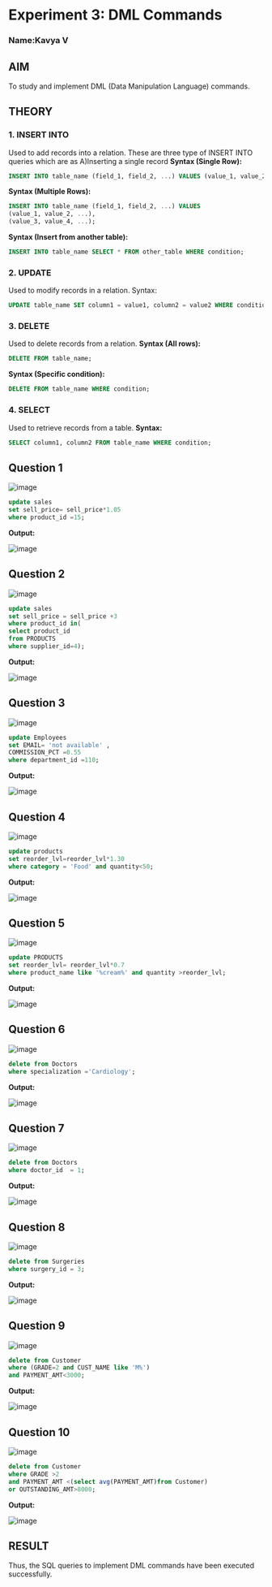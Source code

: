 # Experiment 3: DML Commands
### Name:Kavya V
## AIM
To study and implement DML (Data Manipulation Language) commands.

## THEORY

### 1. INSERT INTO
Used to add records into a relation.
These are three type of INSERT INTO queries which are as
A)Inserting a single record
**Syntax (Single Row):**
```sql
INSERT INTO table_name (field_1, field_2, ...) VALUES (value_1, value_2, ...);
```
**Syntax (Multiple Rows):**
```sql
INSERT INTO table_name (field_1, field_2, ...) VALUES
(value_1, value_2, ...),
(value_3, value_4, ...);
```
**Syntax (Insert from another table):**
```sql
INSERT INTO table_name SELECT * FROM other_table WHERE condition;
```
### 2. UPDATE
Used to modify records in a relation.
Syntax:
```sql
UPDATE table_name SET column1 = value1, column2 = value2 WHERE condition;
```
### 3. DELETE
Used to delete records from a relation.
**Syntax (All rows):**
```sql
DELETE FROM table_name;
```
**Syntax (Specific condition):**
```sql
DELETE FROM table_name WHERE condition;
```
### 4. SELECT
Used to retrieve records from a table.
**Syntax:**
```sql
SELECT column1, column2 FROM table_name WHERE condition;
```
**Question 1**
--
![image](https://github.com/user-attachments/assets/9da6c96f-36f1-4a16-8a7c-5e000d72108d)


```sql
update sales
set sell_price= sell_price*1.05
where product_id =15;
```

**Output:**

![image](https://github.com/user-attachments/assets/838735b2-7bf2-4fab-bb94-4838724fef55)


**Question 2**
---
![image](https://github.com/user-attachments/assets/76c26221-47fd-45e8-9617-b857f615b360)


```sql
update sales
set sell_price = sell_price +3
where product_id in(
select product_id
from PRODUCTS
where supplier_id=4);
```

**Output:**

![image](https://github.com/user-attachments/assets/fd6d6d2d-8a7b-4b90-a051-4b991399e8e1)


**Question 3**
---
![image](https://github.com/user-attachments/assets/14d2ab3f-4b29-41b0-b12d-d31bdd8fd1e1)


```sql
update Employees
set EMAIL= 'not available' ,
COMMISSION_PCT =0.55
where department_id =110;
```

**Output:**

![image](https://github.com/user-attachments/assets/cb74d6b3-7573-44b1-a5e7-8cbe489e64f1)


**Question 4**
---
![image](https://github.com/user-attachments/assets/75754ae7-fe7d-4980-8b26-0f87f2bf42a2)


```sql
update products
set reorder_lvl=reorder_lvl*1.30
where category = 'Food' and quantity<50;
```

**Output:**

![image](https://github.com/user-attachments/assets/e88b612b-3152-4c37-8358-2a54aa260f33)


**Question 5**
---
![image](https://github.com/user-attachments/assets/c7918f1c-91c8-4c25-849a-6bcf9c7e40c0)


```sql
update PRODUCTS
set reorder_lvl= reorder_lvl*0.7
where product_name like '%cream%' and quantity >reorder_lvl;
```

**Output:**

![image](https://github.com/user-attachments/assets/97ad3fec-6f1b-4860-be8a-5f7c026c6c76)


**Question 6**
---
![image](https://github.com/user-attachments/assets/f2540b66-2661-4114-a9f2-4af237d6e0b6)


```sql
delete from Doctors
where specialization ='Cardiology';
```

**Output:**

![image](https://github.com/user-attachments/assets/21f6f95e-b8b3-44aa-976b-0fafa0ac3f00)


**Question 7**
---
![image](https://github.com/user-attachments/assets/554ef8e6-fe51-46af-93ab-5f4d1d54f3f8)


```sql
delete from Doctors
where doctor_id  = 1;
```

**Output:**

![image](https://github.com/user-attachments/assets/ccd509a0-3ffd-4be0-9647-8759b5dbf167)


**Question 8**
---
![image](https://github.com/user-attachments/assets/68a669aa-692d-4705-8ad0-074ce0976b63)


```sql
delete from Surgeries
where surgery_id = 3;
```

**Output:**

![image](https://github.com/user-attachments/assets/cb6f9a8e-de8c-45f7-9677-f17c0be1d91e)


**Question 9**
---
![image](https://github.com/user-attachments/assets/362956f4-6744-4323-9467-e4082dcf40eb)


```sql
delete from Customer
where (GRADE=2 and CUST_NAME like 'M%')
and PAYMENT_AMT<3000;
```

**Output:**

![image](https://github.com/user-attachments/assets/6ab65e7f-55f3-485e-b2dd-e66b6848563f)


**Question 10**
---
![image](https://github.com/user-attachments/assets/eb452a4b-37fb-4abf-8dce-b57b3b35619c)


```sql
delete from Customer
where GRADE >2 
and PAYMENT_AMT <(select avg(PAYMENT_AMT)from Customer)
or OUTSTANDING_AMT>8000;
```

**Output:**

![image](https://github.com/user-attachments/assets/d601592d-82c9-4691-864e-8a62c9efb449)


## RESULT
Thus, the SQL queries to implement DML commands have been executed successfully.
